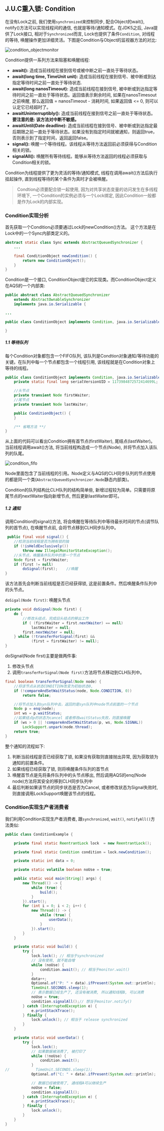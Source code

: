 ## J.U.C重入锁: Condition

在没有Lock之前, 我们使用`synchronized`来控制同步, 配合Object的wait(), notify()方法可以实现线程间的通信, 也就是等待/通知模式。在JDK5之后, Java提供了Lock接口, 相对于`Synchronized`而言, Lock也提供了条件`Condition`, 对线程的等待, 唤醒操作更加详细灵活。下图是Condition与Object的监视器方法的对比:

![condition_objectmonitor](../image/condition_objectmonitor.png)

Condition提供一系列方法来阻塞和唤醒线程:

- **await():** 造成当前线程在接到信号或被中断之前一直处于等待状态。
- **await(long time, TimeUnit unit):** 造成当前线程在接到信号、被中断或到达指定等待时间之前一直处于等待状态.
- **await(long nanosTimeout):**  造成当前线程在接到信号, 被中断或到达指定等待时间之前一直处于等待状态。返回值表示剩余时间, 如果在nanosTimesout之前唤醒, 那么返回值 = nanosTimeout - 消耗时间, 如果返回值 <= 0, 则可以认定它已经超时了。
- **awaitUninterruptibly():** 造成当前线程在接到信号之前一直处于等待状态。**要注意的是: 该方法对中断不敏感。**
- **awaitUntil(Date deadline):** 造成当前线程在接到信号、被中断或到达指定最后期限之前一直处于等待状态。如果没有到指定时间就被通知，则返回true，否则表示到了指定时间，返回返回false。
- **signal():** 唤醒一个等待线程。该线程从等待方法返回前必须获得与Condition相关的锁。
- **signalAll():** 唤醒所有等待线程。能够从等待方法返回的线程必须获取与Condition相关的锁。

Condition为线程提供了更为灵活的等待/通知模式, 线程在调用await()方法后执行挂起操作, 直到线程等待的某个条件为真时才会被唤醒。

> Condtion必须要配合锁一起使用, 因为对共享状态变量的访问发生在多线程环境下, 一个Condition的实例必须与一个Lock绑定, 因此Condition一般都是作为Lock的内部实现。

### Condition实现分析

首先获取一个Condition必须要通过Lock的newCondition()方法。 这个方法是在Lock中的一个Sync内部类定义的。

```java
abstract static class Sync extends AbstractQueuedSynchronizer {
    ...

    final ConditionObject newCondition() {
        return new ConditionObject();
    }
}
```
Condition是一个接口, ConditionObject是它的实现类。而ConditionObject定义在AQS的一个内部类:

```java
public abstract class AbstractQueuedSynchronizer
    extends AbstractOwnableSynchronizer
    implements java.io.Serializable {

...

public class ConditionObject implements Condition, java.io.Serializable { ... }

}
```

##### 1.1 等待队列

每个Condition对象都包含一个FIFO队列, 该队列是Condtion对象通知/等待功能的关键。在队列中每一个节点都包含一个线程引用, 该线程就是在Condition对象上等待的线程。
```java
public class ConditionObject implements Condition, java.io.Serializable {
    private static final long serialVersionUID = 1173984872572414699L;

    //头节点
    private transient Node firstWaiter;
    //尾节点
    private transient Node lastWaiter;

    public ConditionObject() {
    }

    /** 省略方法 **/
}
```

从上面的代码可以看出Condition拥有首节点(firstWaiter), 尾结点(lastWaiter)。当前线程调用await()方法, 将当前线程构造成一个节点(Node), 并将节点加入该队列的队尾。

![condition_fifo](../image/condition_fifo.png)

Node里面包含了当前线程的引用。Node定义与AQS的CLH同步队列的节点使用的都是同一个类(`AbstractQueuedSynchronizer.Node`静态内部类)。

Condition的队列结构比CLH队列的结构简单些, 新增过程较为简单。只需要将原尾节点的nextWaiter指向新增节点, 然后更新lastWaiter即可。

##### 1.2 通知

调用Condition的signal()方法, 将会唤醒在等待队列中等待最长时间的节点(调节队列的首节点), 在唤醒节点前, 会将节点移到CLH同步队列中。

```java
 public final void signal() {
    //检测当前线程是否为拥有锁的独
    if (!isHeldExclusively())
        throw new IllegalMonitorStateException();
    //头节点，唤醒条件队列中的第一个节点
    Node first = firstWaiter;
    if (first != null)
        doSignal(first);    //唤醒
}
```

该方法首先会判断当前线程是否已经获得锁, 这是前置条件。然后唤醒条件队列中的头节点。

`doSigal(Node first)`: 唤醒头节点

```java
private void doSignal(Node first) {
    do {
        //修改头结点，完成旧头结点的移出工作
        if ( (firstWaiter = first.nextWaiter) == null)
            lastWaiter = null;
        first.nextWaiter = null;
    } while (!transferForSignal(first) &&
            (first = firstWaiter) != null);
}
```

doSignal(Node first)主要是做两件事: 
1. 修改头节点
2. 调用`transferForSignal(Node first)`方法将节点移动到CLH队列中。

```java
final boolean transferForSignal(Node node) {
    //将该节点从状态CONDITION改变为初始状态0,
    if (!compareAndSetWaitStatus(node, Node.CONDITION, 0))
        return false;

    //将节点加入到syn队列中去，返回的是syn队列中node节点前面的一个节点
    Node p = enq(node);
    int ws = p.waitStatus;
    //如果结点p的状态为cancel 或者修改waitStatus失败，则直接唤醒
    if (ws > 0 || !compareAndSetWaitStatus(p, ws, Node.SIGNAL))
        LockSupport.unpark(node.thread);
    return true;
}
```

整个通知的流程如下:

1. 判断当前线程是否已经获取了锁, 如果没有获取则直接抛出异常, 因为获取锁为通知的前置条件。
2. 如果线程已经获取了锁, 则将唤醒条件队列的首节点
3. 唤醒首节点是先将条件队列中的头节点移出, 然后调用AQS的enq(Node node)方法将其安全的移到CLH同步队列中
4. 最后判断如果该节点的同步状态是否为Cancel, 或者修改状态为Signal失败时, 则直接调用LockSupport唤醒该节点的线程。

### Condition实现生产者消费者

我们利用Condition实现生产者消费者, 跟`synchronized`, `wait()`, `notifyAll()`方法类似:

```java
public class ConditionExample {

    private final static ReentrantLock lock  = new ReentrantLock();

    private final static Condition condition = lock.newCondition();

    private static int data = 0;

    private static volatile boolean noUse = true;

    public static void main(String[] args) {
        new Thread(() -> {
            while (true) {
                build();
            }
        }).start();
        for (int i = 0; i < 2; i++) {
            new Thread(() -> {
                while (true) {
                    userData();
                }
            }).start();
        }
    }

    private static void build() {
        try {
            lock.lock(); // 相当于synchronized
            // 没有使用, 就不能自增
            while (noUse) {
                condition.await(); // 相当于monitor.wait()
            }
            data++;
            Optional.of("P: " + data).ifPresent(System.out::println);
            TimeUnit.SECONDS.sleep(1);
            // 表示数据已经生产了, 还没有被消费, 所以通知线程B, 可以消费
            noUse = true;
            condition.signalAll();// 想当于monitor.notify()
        } catch (InterruptedException e) {
            e.printStackTrace();
        } finally {
            lock.unlock(); // 相当于 release synchronized
        }
    }

    private static void userData() {
        try {
            lock.lock();
            // 如果数据被消费了, 被打印了
            while (!noUse) {
                condition.await();
            }
//            TimeUnit.SECONDS.sleep(1);
            Optional.of("C: " + data).ifPresent(System.out::println);

            // 数据已经被使用了, 通线程A可以继续生产
            noUse = false;
            condition.signalAll();
        } catch (InterruptedException e) {
            e.printStackTrace();
        } finally {
            lock.unlock();
        }
    }
}
```